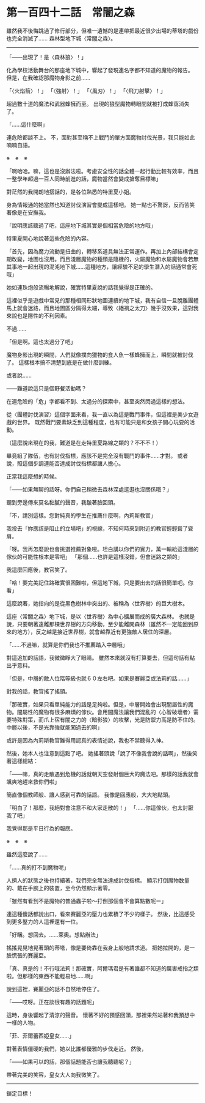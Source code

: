 # 第一百四十二話　常闇之森

雖然我不後悔跳過了修行部分，但唯一遺憾的是連帶把最近很少出場的蒂塔的戲份也完全消滅了……
森林型地下城〈常闇之森〉。

---

「――出現了！是〈森林狼〉！」

化為學校活動舞台的那座地下城中，響起了發現連名字都不知道的魔物的報告。
但是，在我確認那魔物身影之前……

「〈火焰箭〉！」
「〈強射〉！」
「〈風刃〉！」
「〈飛刀射擊〉！」

超過數十道的魔法和武器蜂擁而至。
出現的狼型魔物轉眼間就被打成蜂窩消失了。

「……這什麼啊」

連危險都談不上。
不，面對甚至稱不上戰鬥的單方面魔物討伐光景，我只能如此喃喃自語。

※　※　※

「啊哈哈。嘛，這也是沒辦法啦。考慮安全性的話全體一起行動比較有效率，而且一整學年超過一百人同時前進的話，魔物當然會變成搶奪目標嘛」

對茫然的我開朗地搭話的，是各位熟悉的特里夏小姐。

身為情報通的她當然也知道討伐演習會變成這樣吧。
她一點也不驚訝，反而苦笑著像是在安撫我。

「說明應該聽過了吧，這座地下城其實是個相當危險的地方哦」

特里夏開心地說著這些危險的內容。

「首先，因為魔力流動是扭曲的，轉移系道具無法正常運作。再加上內部結構會定期改變，地圖也沒用。而且淺層魔物的種類是隨機的，火屬魔物和水屬魔物會若無其事地一起出現的混沌地下城……這種地方，讓經驗不足的學生潛入的話通常會死哦」

她如連珠炮般流暢地解說，確實特里夏說的話我覺得是正確的。

這裡似乎是遊戲中常見的那種相同形狀地圖連續的地下城，我有自信一旦脫離團體馬上就會迷路，而且地圖區分隔得太細，導致〈絕禍之太刀〉幾乎沒效果，這對我來說也是隱性的不利因素。

不過……

「但是啊。這也太過分了吧」

魔物身影出現的瞬間，人們就像撲向獵物的食人魚一樣蜂擁而上，瞬間就被討伐了。
這樣根本搞不清楚到底是在做什麼訓練。

或者說……

――難道說這只是個野餐活動嗎？

在連危險的「危」字都看不到、太過分的探索中，甚至突然閃過這樣的想法。

從〈團體討伐演習〉這個字面來看，我一直以為這是戰鬥事件，但這裡是美少女遊戲的世界。
既然戰鬥要素缺乏到這種程度，也有可能只是和女孩子開心玩耍的活動。

（這麼說來現在的我，難道是在走特里夏路線之類的？不不不！）

畢竟組了隊伍，也有討伐指標，應該不是完全沒有戰鬥的事件……才對。
或者說，照這個步調連能否達成討伐指標都讓人擔心。

正當我這麼想的時候。

「――如果無聊的話呀。你們自己稍微去森林深處逛逛也沒關係哦？」

聽到旁邊傳來莫名黏膩的聲音，我皺著臉回頭。

「不，請別這樣。您對純真的學生在推薦什麼啊，內莉斯教官」

我投去「妳應該是阻止的立場吧」的視線，不知何時來到附近的教官輕輕聳了聳肩。

「呀。我再怎麼說也會挑選推薦對象啦。坦白講以你們的實力，萬一輸給這淺層的傢伙的可能性根本是零吧」
「那個……也許是這樣沒錯，但會迷路之類的」

我這麼回應後，教官笑了。

「哈！要完美記住路確實很困難啦，但這地下城，只是要出去的話很簡單吧。你看」

這麼說著，她指向的是從黑色樹林中突出的、被稱為〈世界樹〉的巨大樹木。

這座〈常闇之森〉地下城，是以〈世界樹〉為中心擴展而成的廣大森林。
也就是說，只要朝著遠離那棵世界樹的方向移動，至少能離開森林（雖然不一定能回到原來的地方），反之越是接近世界樹，就會越靠近有更強敵人居住的深層。

「……不過嘛，就算是你們我也不推薦踏入中層哦」

對這追加的話語，我微微睜大了眼睛。
雖然本來就沒有打算要去，但這句話有點出乎意料。

「但是，中層的敵人位階等級也就６０左右吧。如果是賽麗亞或法莉的話……」

對我的話，教官搖了搖頭。

「那確實，如果只看單純能力的話是足夠啦。但是，中層開始會出現闇屬性的魔物。闇屬性的魔物有很多麻煩的傢伙。會用闇魔法讓我們混亂的〈心智破壞者〉需要特殊對策，而爪上宿有闇之力的〈暗影狼〉的攻擊，光是防禦力高是防不住的。中層以後，不是光靠強就能闖過去的啊」

或許是因為內莉斯教官難得用認真的表情述說，我也不禁聽得入神。

然後，她本人也注意到這點了吧。
她搖著頭說「說了不像我會說的話啊」，然後笑著這樣總結：

「――嘛，真的走散遇到危機的話就朝天空發射個巨大的魔法吧。那樣的話我就會颯爽地趕來救你們啦」

簡直像個教師般、讓人感到可靠的話語。
我像是回應般，大大地點頭。

「明白了！那麼，我絕對會注意不和大家走散的！」
「……你這傢伙，也太討厭我了吧」

我覺得那是平日行為的報應。

※　※　※

雖然這麼說了……

「……真的打不到魔物呢」

人擠人的狀態之後也持續著，我們完全無法達成討伐指標。
顯示打倒魔物数量的、戴在手腕上的裝置，至今仍然顯示著零。

「雖然有看到不是魔物的普通蟲子啦～打倒那個會不會算點數呢ー」

連這種傻話都說出口，看來賽麗亞的壓力也累積了不少的樣子。
然後，比這感受到更多壓力的人這裡還有一位。

「好睏。想回去。……萊奧。想點辦法」

搖搖晃晃地晃著頭的蒂塔，像是要倚靠在我身上般地請求道。
把她拉開的，是一臉慌張的賽麗亞。

「真、真是的！不行哦法莉！那確實，阿爾瑪君是有著誰都不知道的厲害戒指之類啦。但那樣的東西不能輕易地……啊」

說到這裡，賽麗亞的話不自然地停住了。

「――哎呀。正在談很有趣的話題呢」

這時，身後響起了清涼的聲音。
懷著不好的預感回頭，那裡果然站著和我預想中一樣的人物。

「菲、菲爾蕾西婭皇女……」

對著表情僵硬的我們，她以比誰都優雅的步伐走近。
然後，

「――如果可以的話，那個話題能否也讓我聽聽呢？」

帶著完美的笑容，皇女大人向我微笑了。

---

鎖定目標！